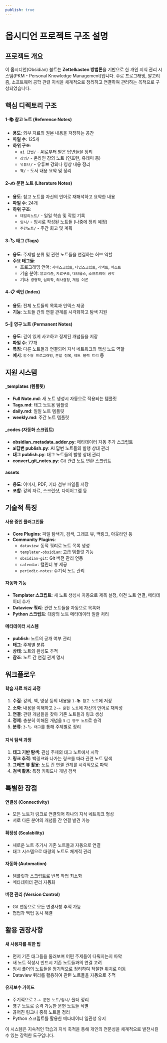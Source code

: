 ```yaml
---
publish: true
---
```


# 옵시디언 프로젝트 구조 설명

## 프로젝트 개요
이 옵시디언(Obsidian) 볼트는 **Zettelkasten 방법론**을 기반으로 한 개인 지식 관리 시스템(PKM - Personal Knowledge Management)입니다. 주로 프로그래밍, 알고리즘, 소프트웨어 공학 관련 지식을 체계적으로 정리하고 연결하여 관리하는 목적으로 구성되었습니다.

## 핵심 디렉토리 구조

#### 1-📚 참고 노트 (Reference Notes)
- **용도**: 외부 자료의 원본 내용을 저장하는 공간
- **파일 수**: 125개
- **하위 구조**:
  - `ai 답변/` - AI로부터 받은 답변들을 정리
  - `강의/` - 온라인 강의 노트 (인프런, 유데미 등)
  - `유튜브/` - 유튜브 강의나 영상 내용 정리
  - `책/` - 도서 내용 요약 및 정리

#### 2-✍️ 문헌 노트 (Literature Notes)
- **용도**: 참고 노트를 자신의 언어로 재해석하고 요약한 내용
- **파일 수**: 24개
- **하위 구조**:
  - `데일리노트/` - 일일 학습 및 작업 기록
  - `임시/` - 임시로 작성된 노트들 (나중에 정리 예정)
  - `주간노트/` - 주간 회고 및 계획

#### 3-🏷️ 태그 (Tags)
- **용도**: 주제별 분류 및 관련 노트들을 연결하는 허브 역할
- **주요 태그들**:
  - 프로그래밍 언어: `자바스크립트`, `타입스크립트`, `리액트`, `넥스트`
  - 기술 분야: `알고리즘`, `자료구조`, `데브옵스`, `소프트웨어 공학`
  - 기타: `경영학`, `심리학`, `의사결정`, `게임 이론`

#### 4-📋 색인 (Index)
- **용도**: 전체 노트들의 목록과 인덱스 제공
- **기능**: 노트들 간의 연결 관계를 시각화하고 탐색 지원

#### 5-💎 영구 노트 (Permanent Notes)
- **용도**: 깊이 있게 사고하고 정제된 개념들을 저장
- **파일 수**: 77개
- **특징**: 다른 노트들과 연결되어 지식 네트워크의 핵심 노드 역할
- **예시**: `함수형 프로그래밍`, `분할 정복`, `레드 블랙 트리` 등

## 지원 시스템

#### _templates (템플릿)
- **Full Note.md**: 새 노트 생성시 자동으로 적용되는 템플릿
- **Tags.md**: 태그 노트용 템플릿
- **daily.md**: 일일 노트 템플릿
- **weekly.md**: 주간 노트 템플릿

#### _codes (자동화 스크립트)
- **obsidian_metadata_adder.py**: 메타데이터 자동 추가 스크립트
- **ai답변 publish.py**: AI 답변 노트들의 발행 상태 관리
- **태그 publish.py**: 태그 노트들의 발행 상태 관리
- **convert_git_notes.py**: Git 관련 노트 변환 스크립트

#### assets
- **용도**: 이미지, PDF, 기타 첨부 파일들 저장
- **포함**: 강의 자료, 스크린샷, 다이어그램 등

## 기술적 특징

#### 사용 중인 플러그인들
- **Core Plugins**: 파일 탐색기, 검색, 그래프 뷰, 백링크, 아웃라인 등
- **Community Plugins**:
  - `dataview`: 동적 쿼리로 노트 목록 생성
  - `templater-obsidian`: 고급 템플릿 기능
  - `obsidian-git`: Git 버전 관리 연동
  - `calendar`: 캘린더 뷰 제공
  - `periodic-notes`: 주기적 노트 관리

#### 자동화 기능
- **Templater 스크립트**: 새 노트 생성시 자동으로 제목 설정, 이전 노트 연결, 메타데이터 추가
- **Dataview 쿼리**: 관련 노트들을 자동으로 목록화
- **Python 스크립트**: 대량의 노트 메타데이터 일괄 처리

#### 메타데이터 시스템
- **publish**: 노트의 공개 여부 관리
- **태그**: 주제별 분류
- **상태**: 노트의 완성도 추적
- **참조**: 노트 간 연결 관계 명시

## 워크플로우

#### 학습 자료 처리 과정
1. **수집**: 강의, 책, 영상 등의 내용을 `1-📚 참고 노트`에 저장
2. **소화**: 내용을 이해하고 `2-✍️ 문헌 노트`에 자신의 언어로 재작성
3. **연결**: 관련 개념들을 찾아 기존 노트들과 링크 생성
4. **정제**: 충분히 이해된 개념을 `5-💎 영구 노트`로 승격
5. **분류**: `3-🏷️ 태그`를 통해 주제별로 정리

#### 지식 탐색 과정
1. **태그 기반 탐색**: 관심 주제의 태그 노트에서 시작
2. **링크 추적**: 백링크와 나가는 링크를 따라 관련 노트 탐색
3. **그래프 뷰 활용**: 노트 간 연결 관계를 시각적으로 파악
4. **검색 활용**: 특정 키워드나 개념 검색

## 특별한 장점

#### 연결성 (Connectivity)
- 모든 노트가 링크로 연결되어 하나의 지식 네트워크 형성
- 서로 다른 분야의 개념들 간 연결 발견 가능

#### 확장성 (Scalability)
- 새로운 노트 추가시 기존 노트들과 자동으로 연결
- 태그 시스템으로 대량의 노트도 체계적 관리

#### 자동화 (Automation)
- 템플릿과 스크립트로 반복 작업 최소화
- 메타데이터 관리 자동화

#### 버전 관리 (Version Control)
- Git 연동으로 모든 변경사항 추적 가능
- 협업과 백업 동시 해결

## 활용 권장사항

#### 새 사용자를 위한 팁
- 먼저 기존 태그들을 둘러보며 어떤 주제들이 다뤄지는지 파악
- 새 노트 작성시 반드시 기존 노트들과의 연결 고려
- 임시 폴더의 노트들을 정기적으로 정리하여 적절한 위치로 이동
- Dataview 쿼리를 활용하여 관련 노트들을 자동으로 추적

#### 유지보수 가이드
- 주기적으로 `2-✍️ 문헌 노트/임시/` 폴더 정리
- 영구 노트로 승격 가능한 문헌 노트들 식별
- 끊어진 링크나 중복 노트들 정리
- Python 스크립트를 활용한 메타데이터 일관성 유지

이 시스템은 지속적인 학습과 지식 축적을 통해 개인의 전문성을 체계적으로 발전시킬 수 있는 강력한 도구입니다.